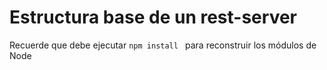 # Estructura base de un rest-server
Recuerde que debe ejecutar ```npm install ``` para reconstruir los módulos de Node 